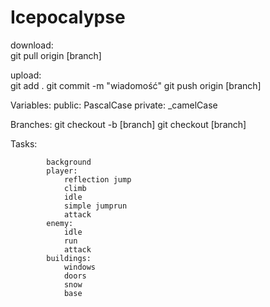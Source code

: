 # Icepocalypse
download:   
            git pull origin [branch]

upload:     
            git add .
            git commit -m "wiadomość"
            git push origin [branch]

Variables:
            public: PascalCase
            private: _camelCase

Branches:
            git checkout -b [branch]
            git checkout [branch]
			
Tasks:

			background
			player:
				reflection jump
				climb
				idle
				simple jumprun
				attack
			enemy:
				idle
				run
				attack
			buildings:
				windows
				doors
				snow
				base
